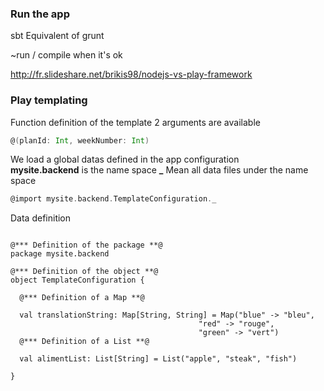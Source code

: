 ### Run the app 

sbt Equivalent of grunt

~run / compile when it's ok


http://fr.slideshare.net/brikis98/nodejs-vs-play-framework

### Play templating 

Function definition of the template
2 arguments are available
```scala
@(planId: Int, weekNumber: Int)
```

We load a global datas defined in the app configuration     
**mysite.backend** is the name space
**_** Mean all data files under the name space
```scala
@import mysite.backend.TemplateConfiguration._
```


Data definition 
```play

@*** Definition of the package **@
package mysite.backend

@*** Definition of the object **@
object TemplateConfiguration {

  @*** Definition of a Map **@

  val translationString: Map[String, String] = Map("blue" -> "bleu",
                                          "red" -> "rouge",
                                          "green" -> "vert")
  @*** Definition of a List **@

  val alimentList: List[String] = List("apple", "steak", "fish")

}
```
